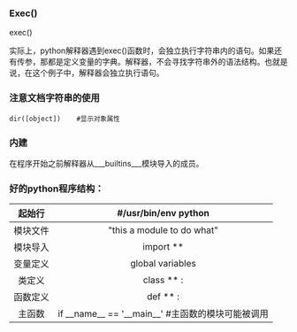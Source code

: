 ### Exec\(\)

exec\(\)

实际上，python解释器遇到exec\(\)函数时，会独立执行字符串内的语句。如果还有传参，那都是定义变量的字典。解释器，不会寻找字符串外的语法结构。也就是说，在这个例子中，解释器会独立执行语句。

### 注意文档字符串的使用

```
dir([object])    #显示对象属性
```

### 内建

在程序开始之前解释器从\_\__builtins\_\_\_模块导入的成员。

### 好的python程序结构：

| 起始行 | \#/usr/bin/env python |
| :---: | :---: |
| 模块文件 | "this a module to do what" |
| 模块导入 | import \*\* |
| 变量定义 | global variables |
| 类定义 | class \*\* : |
| 函数定义 | def \*\* : |
| 主函数 | if \_\_name\_\_ == '\_\_main\_\_' \#主函数的模块可能被调用 |




